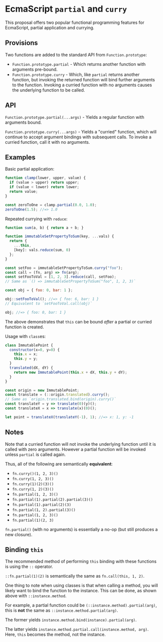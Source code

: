 # EcmaScript `partial` and `curry`

This proposal offers two popular functional programming features for EcmaScript,
partial application and currying.

## Provisions

Two functions are added to the standard API from `Function.prototype`:

  - `Function.prototype.partial` - Which returns another function with arguments pre-bound.
  - `Function.prototype.curry` - Which, like `partial` returns another function, but invoking the returned function will bind further arguments to the function. Invoking a curried function with no arguments causes the underlying function to be called.

## API

`Function.prototype.partial(...args)` - Yields a regular function with arguments bound.

`Function.prototype.curry(...args)` - Yields a "curried" function, which will continue to accept argument bindings with subsequent calls. To invoke a curried function, call it with no arguments.

## Examples

Basic partial application:

```js
function clamp(lower, upper, value) {
  if (value > upper) return upper;
  if (value < lower) return lower;
  return value;
}

const zeroToOne = clamp.partial(0.0, 1.0);
zeroToOne(1.5); //=> 1.0
```

Repeated currying with `reduce`:

```js
function sum(a, b) { return a + b; }

function immutableSetPropertyToSum(key, ...vals) {
  return {
    ...this,
    [key]: vals.reduce(sum, 0)
  };
}

const setFoo = immutableSetPropertyToSum.curry("foo");
const call = (fn, arg) => fn(arg);
const setFooToVal = [1, 2, 3].reduce(call, setFoo);
// Same as `() => immutableSetPropertyToSum("foo", 1, 2, 3)`

const obj = { foo: 0, bar: 1 };

obj::setFooToVal(); //=> { foo: 6, bar: 1 }
// Equivalent to `setFooToVal.call(obj)`

obj; //=> { foo: 0, bar: 1 }
```

The above demonstrates that `this` can be bound _after_ a partial or curried function is created.

Usage with `class`es:

```js
class ImmutablePoint {
  constructor(x=0, y=0) {
    this.x = x;
    this.y = y;
  }
  translated(dX, dY) {
    return new ImmutablePoint(this.x + dX, this.y + dY);
  }
}

const origin = new ImmutablePoint;
const translate = (::origin.translated).curry();
// Same as `origin.translated.bind(origin).curry()`
const translateY = y => translate(0)(y)();
const translateX = x => translate(x)(0)();

let point = translateX(translateY(-1), 1); //=> x: 1, y: -1
```

## Notes

Note that a curried function will not invoke the underlying function until it is called with zero arguments. However a partial function will be invoked unless `partial` is called again.

Thus, all of the following are semantically **equivalent**:

- `fn.curry()(1, 2, 3)()`
- `fn.curry(1, 2, 3)()`
- `fn.curry(1)(2)(3)()`
- `fn.curry(1, 2)(3)()`
- `fn.partial(1, 2, 3)()`
- `fn.partial(1).partial(2).partial(3)()`
- `fn.partial(1).partial(2)(3)`
- `fn.partial(1, 2).partial(3)()`
- `fn.partial(1, 2, 3)()`
- `fn.partial(1)(2, 3)`

`fn.partial()` (with no arguments) is essentially a no-op (but still produces a new closure).

## Binding `this`  

The recommended method of performing `this` binding with these functions is using the `::` operator.

`::fn.partial(1)(2)` is semantically the same as `fn.call(this, 1, 2)`.

One thing to note when using classes is that when calling a method, you will likely want to bind the function to the instance. This can be done, as shown above with `::instance.method`.

For example, a partial function could be `(::instance.method).partial(arg)`, this is **not** the same as `::instance.method.partial(arg)`.

The former yields `instance.method.bind(instance).partial(arg)`.

The latter yields
`instance.method.partial.call(instance.method, arg)`. Here, `this` becomes the method, not the instance.
